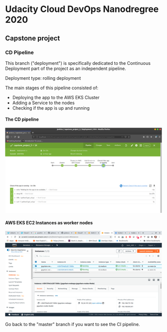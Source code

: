 # Udacity Cloud DevOps Nanodregree 2020
## Capstone project

### CD Pipeline

This branch ("deployment") is specifically dedicated to the Continuous Deployment part of the project as an independent pipeline.

Deployment type: rolling deployment

The main stages of this pipeline consisted of:

* Deploying the app to the AWS EKS Cluster
* Adding a Service to the nodes
* Checking if the app is up and running

#### The CD pipeline 
<img src="screenshots/15_CD_pipeline.png">


#### AWS EKS EC2 Instances as worker nodes 
<img src="screenshots/16_worker_nodes.png">


Go back to the "master" branch if you want to see the CI pipeline.







